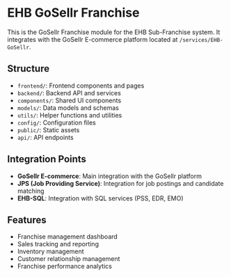 # EHB GoSellr Franchise

This is the GoSellr Franchise module for the EHB Sub-Franchise system. It integrates with the GoSellr E-commerce platform located at `/services/EHB-GoSellr`.

## Structure

- `frontend/`: Frontend components and pages
- `backend/`: Backend API and services
- `components/`: Shared UI components
- `models/`: Data models and schemas
- `utils/`: Helper functions and utilities
- `config/`: Configuration files
- `public/`: Static assets
- `api/`: API endpoints

## Integration Points

- **GoSellr E-commerce**: Main integration with the GoSellr platform
- **JPS (Job Providing Service)**: Integration for job postings and candidate matching
- **EHB-SQL**: Integration with SQL services (PSS, EDR, EMO)

## Features

- Franchise management dashboard
- Sales tracking and reporting
- Inventory management
- Customer relationship management
- Franchise performance analytics